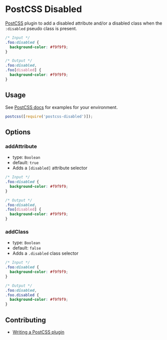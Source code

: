 # PostCSS Disabled

[PostCSS](https://github.com/postcss/postcss) plugin to add a disabled attribute
and/or a disabled class when the `:disabled` pseudo class is present.

```css
/* Input */
.foo:disabled {
  background-color: #f9f9f9;
}
```

```css
/* Output */
.foo:disabled,
.foo[disabled] {
  background-color: #f9f9f9;
}
```

## Usage

See [PostCSS docs](https://github.com/postcss/postcss#usage) for examples for your environment.

```js
postcss([require('postcss-disabled')]);
```

## Options

### addAttribute

- type: `Boolean`
- default: `true`
- Adds a `[disabled]` attribute selector

```css
/* Input */
.foo:disabled {
  background-color: #f9f9f9;
}
```

```css
/* Output */
.foo:disabled,
.foo[disabled] {
  background-color: #f9f9f9;
}
```

### addClass

- type: `Boolean`
- default: `false`
- Adds a `.disabled` class selector

```css
/* Input */
.foo:disabled {
  background-color: #f9f9f9;
}
```

```css
/* Output */
.foo:disabled,
.foo.disabled {
  background-color: #f9f9f9;
}
```

## Contributing

- [Writing a PostCSS plugin](https://github.com/postcss/postcss/blob/main/docs/writing-a-plugin.md)
